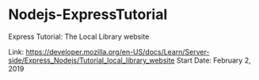 # Nodejs-ExpressTutorial
Express Tutorial: The Local Library website



Link: https://developer.mozilla.org/en-US/docs/Learn/Server-side/Express_Nodejs/Tutorial_local_library_website
Start Date: February 2, 2019